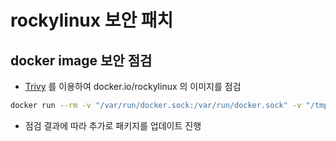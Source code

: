 # rockylinux 보안 패치

## docker image 보안 점검

- [Trivy](https://github.com/aquasecurity/trivy) 를 이용하여 docker.io/rockylinux 의 이미지를 점검

```sh
docker run --rm -v "/var/run/docker.sock:/var/run/docker.sock" -v "/tmp":/root/.cache aquasec/trivy:0.25.4 image rockylinux:latest
```

- 점검 결과에 따라 추가로 패키지를 업데이트 진행
